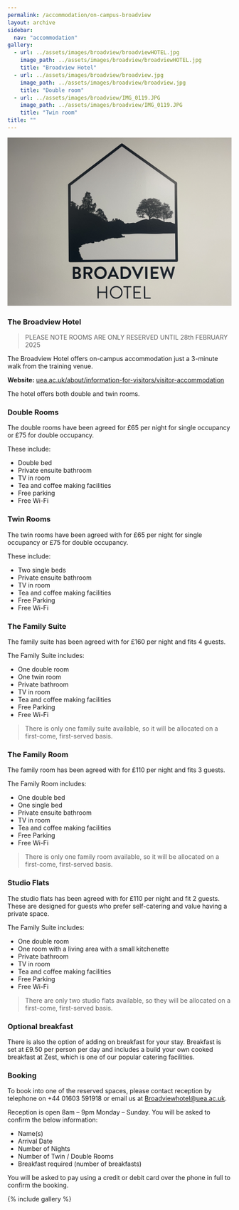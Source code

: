 ```yaml
---
permalink: /accommodation/on-campus-broadview
layout: archive
sidebar:
  nav: "accommodation"
gallery:
  - url: ../assets/images/broadview/broadviewHOTEL.jpg
    image_path: ../assets/images/broadview/broadviewHOTEL.jpg
    title: "Broadview Hotel"
  - url: ../assets/images/broadview/broadview.jpg
    image_path: ../assets/images/broadview/broadview.jpg
    title: "Double room"
  - url: ../assets/images/broadview/IMG_0119.JPG
    image_path: ../assets/images/broadview/IMG_0119.JPG
    title: "Twin room"
title: ""
---
```

![Broadview Hotel](../assets/images/broadview/broad1.jpg "Broadview Hotel")

### The Broadview Hotel

> PLEASE NOTE ROOMS ARE ONLY RESERVED UNTIL 28th FEBRUARY 2025

The Broadview Hotel offers on-campus accommodation just a 3-minute walk from the training venue.

**Website:** [uea.ac.uk/about/information-for-visitors/visitor-accommodation](https://www.uea.ac.uk/about/information-for-visitors/visitor-accommodation)

The hotel offers both double and twin rooms.

### Double Rooms
The double rooms have been agreed for £65 per night for single occupancy or £75 for double occupancy. 

These include:
- Double bed
- Private ensuite bathroom
- TV in room
- Tea and coffee making facilities
- Free parking
- Free Wi-Fi
 
### Twin Rooms
The twin rooms have been agreed with for £65 per night for single occupancy or £75 for double occupancy. 

These include:
- Two single beds
- Private ensuite bathroom
- TV in room
- Tea and coffee making facilities
- Free Parking
- Free Wi-Fi

### The Family Suite 
The family suite has been agreed with for £160 per night and fits 4 guests.  

The Family Suite includes:
- One double room
- One twin room
- Private bathroom
- TV in room
- Tea and coffee making facilities
- Free Parking
- Free Wi-Fi

> There is only one family suite available, so it will be allocated on a first-come, first-served basis.

### The Family Room
The family room has been agreed with for £110 per night and fits 3 guests.  

The Family Room includes:
- One double bed
- One single bed
- Private ensuite bathroom
- TV in room
- Tea and coffee making facilities
- Free Parking
- Free Wi-Fi

> There is only one family room available, so it will be allocated on a first-come, first-served basis.

### Studio Flats
The studio flats has been agreed with for £110 per night and fit 2 guests. These are designed for guests who prefer self-catering and value having a private space.

The Family Suite includes:
- One double room
- One room with a living area with a small kitchenette
- Private bathroom
- TV in room
- Tea and coffee making facilities
- Free Parking
- Free Wi-Fi

> There are only two studio flats available, so they will be allocated on a first-come, first-served basis.


### Optional breakfast
There is also the option of adding on breakfast for your stay. Breakfast is set at £9.50 per person per day and includes a build your own cooked breakfast at Zest, which is one of our popular catering facilities.

### Booking
To book into one of the reserved spaces, please contact reception by telephone on +44 01603 591918 or email us at [Broadviewhotel@uea.ac.uk](mailto:Broadviewhotel@uea.ac.uk). 

Reception is open 8am – 9pm Monday – Sunday. You will be asked to confirm the below information:

- Name(s)
- Arrival Date
- Number of Nights
- Number of Twin / Double Rooms
- Breakfast required (number of breakfasts)
 
 
You will be asked to pay using a credit or debit card over the phone in full to confirm the booking.


{% include gallery %}